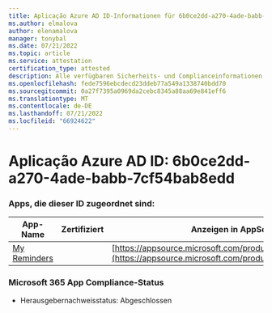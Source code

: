 ```yaml
---
title: Aplicação Azure AD ID-Informationen für 6b0ce2dd-a270-4ade-babb-7cf54bab8edd
ms.author: elmalova
author: elenamalova
manager: tonybal
ms.date: 07/21/2022
ms.topic: article
ms.service: attestation
certification_type: attested
description: Alle verfügbaren Sicherheits- und Complianceinformationen für 6b0ce2dd-a270-4ade-babb-7cf54bab8edd.
ms.openlocfilehash: fede7596ebcdecd23ddeb77a549a1338740bdd70
ms.sourcegitcommit: 0a27f7395a0969da2cebc8345a88aa69e841eff6
ms.translationtype: MT
ms.contentlocale: de-DE
ms.lasthandoff: 07/21/2022
ms.locfileid: "66924622"
---
```

# <a name="azure-app-id-6b0ce2dd-a270-4ade-babb-7cf54bab8edd"></a>Aplicação Azure AD ID: 6b0ce2dd-a270-4ade-babb-7cf54bab8edd


### <a name="apps-associated-with-this-id"></a>Apps, die dieser ID zugeordnet sind:
| **App-Name** | **Zertifiziert** | **Anzeigen in AppSource** |
|--------------|---------------|-----------------------|
| [My Reminders](../forward/WA200004342.md) |  | [https://appsource.microsoft.com/product/office/WA200004342](https://appsource.microsoft.com/product/office/WA200004342) |

### <a name="microsoft-365-app-compliance-status"></a>Microsoft 365 App Compliance-Status
- Herausgebernachweisstatus: Abgeschlossen
